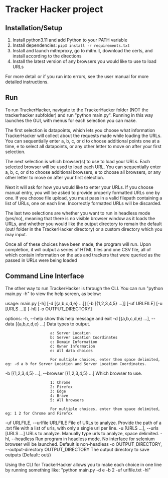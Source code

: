 # Tracker Hacker project

## Installation/Setup

1. Install python3.11 and add Python to your PATH variable
2. Install dependencies: `pip3 install -r requirements.txt`
3. Install and launch mitmproxy, go to mitm.it, download the certs, and install according to the directions
4. Install the latest version of any browsers you would like to use to load URLs

For more detail or if you run into errors, see the user manual for more detailed instructions.

## Run
To run TrackerHacker, navigate to the TrackerHacker folder (NOT the trackerhacker subfolder) and run "python main.py".
Running in this way launches the GUI, with menus for each selection you can make.

The first selection is datapoints, which lets you choose what information TrackerHacker will collect about the requests made
while loading the URLs. You can sequentially enter a, b, c, or d to choose additional points one at a time, e to select
all datapoints, or any other letter to move on after your first selection.

The next selection is which browser(s) to use to load your URLs. Each selected browser will be used to load each URL.
You can sequentially enter a, b, c, or d to choose additional browsers, e to choose all browsers, or any other 
letter to move on after your first selection.

Next it will ask for how you would like to enter your URLs. If you choose manual entry, you will be asked to provide
properly formatted URLs one by one. If you choose file upload, you must pass in a valid filepath containing a list of URLs,
one on each line. Incorrectly formatted URLs will be discarded.

The last two selections are whether you want to run in headless mode (yes/no), meaning that there is no visible browser window
as it loads the URLs, and whether you would like the output directory to remain the default (out/ folder in the TrackerHacker
directory) or a custom directory which you may input.

Once all of these choices have been made, the program will run. Upon completion, it will output a series of HTML files and one
CSV file, all of which contain information on the ads and trackers that were queried as the passed in URLs were being loaded

## Command Line Interface
The other way to run TrackerHacker is through the CLI. You can run "python main.py -h" to view the help screen, as below:

usage: main.py [-h] [-d [{a,b,c,d,e} ...]] [-b [{1,2,3,4,5} ...]] [-uf URLFILE] [-u [URLS ...]] [-hl] [-o OUTPUT_DIRECTORY]

options:
  -h, --help            show this help message and exit
  -d [{a,b,c,d,e} ...], --data [{a,b,c,d,e} ...]
                        Data types to output. 

                        a: Server Location
                        b: Server Location Coordinates
                        c: Domain Information
                        d: Owner Information
                        e: All data choices

                        For multiple choices, enter them space delimited, eg: -d a b for Server Location and Server Location Coordinates.
  -b [{1,2,3,4,5} ...], --browser [{1,2,3,4,5} ...]
                        Which browser to use.

                        1: Chrome
                        2: Firefox
                        3: Edge
                        4: Brave
                        5: All browsers

                        For multiple choices, enter them space delimited, eg: 1 2 for Chrome and Firefox
  -uf URLFILE, --urlfile URLFILE
                        File of URLs to analyze. Provide the path of a .txt file with a list of urls, with only a single url per line.
  -u [URLS ...], --urls [URLS ...]
                        URLs to analyze. Manually type urls to analyze, space delimited.
  -hl, --headless       Run program in headless mode. No interface for selenium browser will be launched. Default is non-headless
  -o OUTPUT_DIRECTORY, --output-directory OUTPUT_DIRECTORY
                        The output directory to save outputs (Default: out/)

Using the CLI for TrackerHacker allows you to make each choice in one line by running something like:
"python main.py -d e -b 2 -uf urlfile.txt -hl"